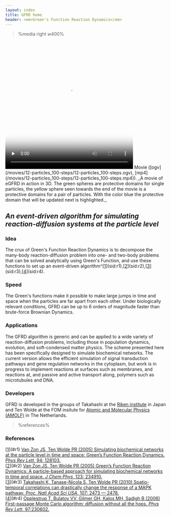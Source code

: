 ```yaml
---
layout: index
title: GFRD home
header: <em>Green's Function Reaction Dynamics</em>
---
```


>%media right w400%
<video class="video" poster="/movies/12-particles_100-steps/step.0201.png" width="400" height="400" controls preload="none" title="Movie. GFRD in 3D">
  <source src="http://uploadsrv.amolf.nl/uploads/uyr76h4q78miedema137a/12-particles_100-steps.ogv" type='video/ogg; codecs="theora, vorbis"'/>
  <source src="/movies/12-particles_100-steps/12-particles_100-steps.ogv" type='video/ogg; codecs="theora, vorbis"'/>
  <source src="http://uploadsrv.amolf.nl/uploads/uyr76h4q78miedema137a/12-particles_100-steps.mp4" type='video/mp4; codecs="avc1.42E01E, mp4a.40.2"'/>
  <source src="/movies/12-particles_100-steps/12-particles_100-steps.mp4" type='video/mp4; codecs="avc1.42E01E, mp4a.40.2"'/>
</video>  
Movie ([ogv](/movies/12-particles_100-steps/12-particles_100-steps.ogv), 
[mp4](/movies/12-particles_100-steps/12-particles_100-steps.mp4)). _A movie of 
eGFRD in action in 3D. The green spheres are protective domains for single 
particles, the yellow sphere seen towards the end of the movie is a protective 
domains for a pair of particles. With the color blue the protective domain 
that will be updated next is highlighted._


## _An event-driven algorithm for simulating reaction-diffusion systems at the particle level_

### Idea

The crux of Green's Function Reaction Dynamics is to decompose the many-body
reaction-diffusion problem into one- and two-body problems that can be solved
analytically using Green's Function, and use these functions to set up an
event-driven algorithm^[[1](#c1)](sid:r1),[[2](#c2)](sid:r2),[[3](#c3)](sid:r3),[[4](#c4)](sid:r4).

### Speed
The Green's functions make it possible to make large jumps in time and space
when the particles are far apart from each other. Under biologically relevant
conditions, GFRD can be up to 6 orders of magnitude faster than brute-force
Brownian Dynamics.

### Applications

The GFRD algorithm is generic and can be applied to a wide variety of
reaction-diffusion problems, including those in population dynamics,
evolution, and soft-condensed matter physics. The scheme presented here has
been specifically designed to simulate biochemical networks. The current
version allows the efficient simulation of signal transduction pathways and
gene regulation networks in the cytoplasm, but work is in progress to
implement reactions at surfaces such as membranes, and reactions at, and
passive and active transport along, polymers such as microtubules and DNA.

### Developers

GFRD is developed in the groups of Takahashi at the [Riken 
institute](http://www.riken.jp) in Japan and Ten Wolde at the FOM insitute for 
[Atomic and Molecular Physics (AMOLF)](http://www.amolf.nl) in The 
Netherlands.

>%references%
### References
[[1](sid:c1)](#r1) [Van Zon JS, Ten Wolde PR (2005) Simulating biochemical networks at the particle level in time and space: Green’s Function Reaction Dynamics. _Phys Rev Lett_, 94: 128103.](http://dx.doi.org/10.1103/PhysRevLett.94.128103)  
[[2](sid:c2)](#r2) [Van Zon JS,  Ten Wolde PR (2005) Green’s Function Reaction Dynamics: A particle-based approach for simulating biochemical networks in time and space. _J Chem Phys_, 123: 234910.](http://dx.doi.org/10.1063/1.2137716)  
[[3](sid:c3)](#r3) [Takahashi K, Tanase-Nicola S, Ten Wolde PR (2010) Spatio-temporal correlations can drastically change the response of a MAPK pathway. _Proc.  Natl Acad Sci USA_, 107: 2473 — 2478.](http://dx.doi.org/10.1073/pnas.0906885107)  
[[4](sid:c4)](#r4) [Opplestrup T, Bulatov VV, Gilmer GH, Kalos MH, Sadigh B (2006) First-passage Monte Carlo algorithm: diffusion without all the hops.  _Phys Rev Lett_, 97:230602.](http://dx.doi.org/10.1103/PhysRevLett.97.230602)  


